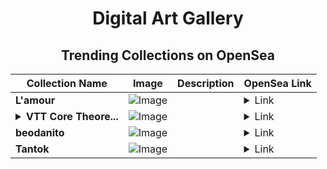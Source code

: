 <div align="center">

# Digital Art Gallery

## Trending Collections on OpenSea

| Collection Name                       | Image                                                                                     | Description                       | OpenSea Link                                                                                          |
|---------------------------------------|-------------------------------------------------------------------------------------------|-----------------------------------|--------------------------------------------------------------------------------------------------------|
| **L'amour** | ![Image](https://i.seadn.io/s/raw/files/6d548a357f418f2512902b636848c088.jpg?w=500&auto=format?w=200&auto=format) |  | <details><summary>Link</summary>[L'amour](https://opensea.io/collection/l-amour-2)</details> |
| **<details><summary>VTT Core Theore...</summary>VTT Core Theoretical Access Series</details>** | ![Image](https://i.seadn.io/s/raw/files/34077dcc574764ea217769b4dfe3c9f5.png?w=500&auto=format?w=200&auto=format) |  | <details><summary>Link</summary>[VTT Core Theoretical Access Series](https://opensea.io/collection/vtt-core-theoretical-access-series)</details> |
| **beodanito** | ![Image](https://i.seadn.io/s/raw/files/cb3307dcebeac2330e144016005116c6.png?w=500&auto=format?w=200&auto=format) |  | <details><summary>Link</summary>[beodanito](https://opensea.io/collection/beodanito-72)</details> |
| **Tantok** | ![Image](https://i.seadn.io/s/raw/files/01d12d98dad8c4db71bf5bce446419be.jpg?w=500&auto=format?w=200&auto=format) |  | <details><summary>Link</summary>[Tantok](https://opensea.io/collection/tantok)</details> |

</div>